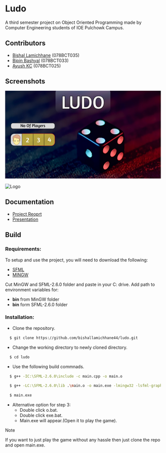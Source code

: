 
# Ludo 

A third semester project on Object Oriented Programming made by Computer Engineering students of IOE Pulchowk Campus.
## Contributors

- [Bishal Lamichhane](https://www.github.com/bishallamichhane44) (078BCT035)
- [Bipin Bashyal](https://www.github.com/bipinbashyal) (078BCT033)
- [Ayush KC](https://www.github.com/AyusK4) (078BCT025)



## Screenshots

![Logo](https://github.com/bishallamichhane44/ludo/blob/master/assets/Frame_2.png?raw=true)

![Logo](https://github.com/bishallamichhane44/ludo/blob/master/assets/screenshot.PNG)









## Documentation 

- [Project Reoprt](https://linktodocumentation)
- [Presentation ](https://linktodocumentation)



## Build

### Requirements:
To setup and use the project, you will need to download the following:
- [SFML](https://www.sfml-dev.org/files/SFML-2.6.0-windows-gcc-13.1.0-mingw-32-bit.zip)
- [MINGW](https://github.com/brechtsanders/winlibs_mingw/releases/download/13.1.0-16.0.5-11.0.0-msvcrt-r5/winlibs-i686-posix-dwarf-gcc-13.1.0-mingw-w64msvcrt-11.0.0-r5.7z)

Cut MinGW and SFML-2.6.0 folder and paste in your C: drive.
Add path to environment variables for:
- **bin** from MinGW folder
- **bin** form SFML-2.6.0 folder


### Installation:
- Clone the repository.
```bash
  $ git clone https://github.com/bishallamichhane44/ludo.git
```
- Change the working directory to newly cloned directory.
```bash
  $ cd ludo
```
- Use the following build commnads.
```bash
  $ g++ -IC:\SFML-2.6.0\include -c main.cpp -o main.o
```
```bash
  $ g++ -LC:\SFML-2.6.0\lib .\main.o -o main.exe -lmingw32 -lsfml-graphics -lsfml-audio -lsfml-window -lsfml-system -lsfml-main -mwindows
```
```bash
  $ main.exe
```
- Alternative option for step 3:
  + Double click o.bat.
  + Double click exe.bat.
  + Main.exe will appear.(Open it to play the game).


> [!NOTE]
> If you want to just play the game without any hassle then just clone the repo and open main.exe.





